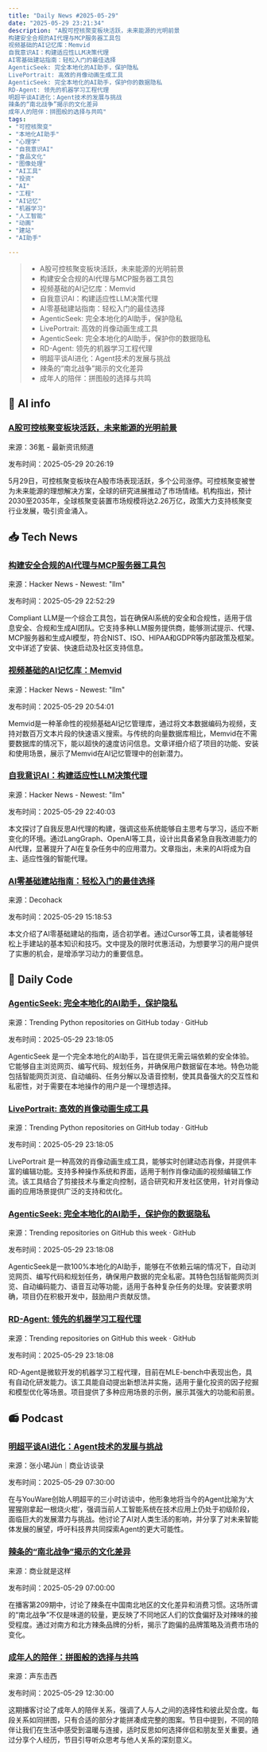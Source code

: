 ```yaml
---
title: "Daily News #2025-05-29"
date: "2025-05-29 23:21:34"
description: "A股可控核聚变板块活跃，未来能源的光明前景
构建安全合规的AI代理与MCP服务器工具包
视频基础的AI记忆库：Memvid
自我意识AI：构建适应性LLM决策代理
AI零基础建站指南：轻松入门的最佳选择
AgenticSeek: 完全本地化的AI助手，保护隐私
LivePortrait: 高效的肖像动画生成工具
AgenticSeek: 完全本地化的AI助手，保护你的数据隐私
RD-Agent: 领先的机器学习工程代理
明超平谈AI进化：Agent技术的发展与挑战
辣条的“南北战争”揭示的文化差异
成年人的陪伴：拼图般的选择与共鸣"
tags: 
- "可控核聚变"
- "本地化AI助手"
- "心理学"
- "自我意识AI"
- "食品文化"
- "图像处理"
- "AI工具"
- "投资"
- "AI"
- "工程"
- "AI记忆"
- "机器学习"
- "人工智能"
- "动画"
- "建站"
- "AI助手"

---
```


> - A股可控核聚变板块活跃，未来能源的光明前景
> - 构建安全合规的AI代理与MCP服务器工具包
> - 视频基础的AI记忆库：Memvid
> - 自我意识AI：构建适应性LLM决策代理
> - AI零基础建站指南：轻松入门的最佳选择
> - AgenticSeek: 完全本地化的AI助手，保护隐私
> - LivePortrait: 高效的肖像动画生成工具
> - AgenticSeek: 完全本地化的AI助手，保护你的数据隐私
> - RD-Agent: 领先的机器学习工程代理
> - 明超平谈AI进化：Agent技术的发展与挑战
> - 辣条的“南北战争”揭示的文化差异
> - 成年人的陪伴：拼图般的选择与共鸣

## 🤖 AI info

### [A股可控核聚变板块活跃，未来能源的光明前景](https://www.36kr.com/p/3313619155773442)

来源：36氪 - 最新资讯频道

发布时间：2025-05-29 20:26:19

5月29日，可控核聚变板块在A股市场表现活跃，多个公司涨停。可控核聚变被誉为未来能源的理想解决方案，全球的研究进展推动了市场情绪。机构指出，预计2030至2035年，全球核聚变装置市场规模将达2.26万亿，政策大力支持核聚变行业发展，吸引资金涌入。

## 📥 Tech News

### [构建安全合规的AI代理与MCP服务器工具包](https://github.com/fiddlecube/compliant-llm)

来源：Hacker News - Newest: "llm"

发布时间：2025-05-29 22:52:29

Compliant LLM是一个综合工具包，旨在确保AI系统的安全和合规性，适用于信息安全、合规和生成AI团队。它支持多种LLM服务提供商，能够测试提示、代理、MCP服务器和生成AI模型，符合NIST、ISO、HIPAA和GDPR等内部政策及框架。文中详述了安装、快速启动及社区支持信息。

### [视频基础的AI记忆库：Memvid](https://github.com/Olow304/memvid)

来源：Hacker News - Newest: "llm"

发布时间：2025-05-29 20:54:01

Memvid是一种革命性的视频基础AI记忆管理库，通过将文本数据编码为视频，支持对数百万文本片段的快速语义搜索。与传统的向量数据库相比，Memvid在不需要数据库的情况下，能以超快的速度访问信息。文章详细介绍了项目的功能、安装和使用场景，展示了Memvid在AI记忆管理中的创新潜力。

### [自我意识AI：构建适应性LLM决策代理](https://thenewstack.io/self-aware-ai-building-adaptive-llm-decision-agents/)

来源：Hacker News - Newest: "llm"

发布时间：2025-05-29 22:40:03

本文探讨了自我反思AI代理的构建，强调这些系统能够自主思考与学习，适应不断变化的环境。通过LangGraph、OpenAI等工具，设计出具备紧急自我改进能力的AI代理，显著提升了AI在复杂任务中的应用潜力。文章指出，未来的AI将成为自主、适应性强的智能代理。

### [AI零基础建站指南：轻松入门的最佳选择](https://decohack.com/producthunt-daily-2025-05-29/)

来源：Decohack

发布时间：2025-05-29 15:18:53

本文介绍了AI零基础建站的指南，适合初学者。通过Cursor等工具，读者能够轻松上手建站的基本知识和技巧。文中提及的限时优惠活动，为想要学习的用户提供了实惠的机会，是增添学习动力的重要信息。

## 💾 Daily Code

### [AgenticSeek: 完全本地化的AI助手，保护隐私](https://github.com/Fosowl/agenticSeek)

来源：Trending Python repositories on GitHub today · GitHub

发布时间：2025-05-29 23:18:05

AgenticSeek 是一个完全本地化的AI助手，旨在提供无需云端依赖的安全体验。它能够自主浏览网页、编写代码、规划任务，并确保用户数据留在本地。特色功能包括智能网页浏览、自动编码、任务分解以及语音控制，使其具备强大的交互性和私密性，对于需要在本地操作的用户是一个理想选择。

### [LivePortrait: 高效的肖像动画生成工具](https://github.com/KwaiVGI/LivePortrait)

来源：Trending Python repositories on GitHub today · GitHub

发布时间：2025-05-29 23:18:05

LivePortrait 是一种高效的肖像动画生成工具，能够实时创建动态肖像，并提供丰富的编辑功能。支持多种操作系统和界面，适用于制作肖像动画的视频编辑工作流。该工具结合了剪接技术与重定向控制，适合研究和开发社区使用，针对肖像动画的应用场景提供广泛的支持和优化。

### [AgenticSeek: 完全本地化的AI助手，保护你的数据隐私](https://github.com/Fosowl/agenticSeek)

来源：Trending repositories on GitHub this week · GitHub

发布时间：2025-05-29 23:18:08

AgenticSeek是一款100%本地化的AI助手，能够在不依赖云端的情况下，自动浏览网页、编写代码和规划任务，确保用户数据的完全私密。其特色包括智能网页浏览、自动编码能力、语音互动等功能，适用于各种复杂任务的处理。安装要求明确，项目仍在积极开发中，鼓励用户贡献反馈。

### [RD-Agent: 领先的机器学习工程代理](https://github.com/microsoft/RD-Agent)

来源：Trending repositories on GitHub this week · GitHub

发布时间：2025-05-29 23:18:08

RD-Agent是微软开发的机器学习工程代理，目前在MLE-bench中表现出色，具有自动化研发能力。该工具能自动提出新想法并实施，适用于量化投资的因子挖掘和模型优化等场景。项目提供了多种应用场景的示例，展示其强大的功能和前景。

## 📻 Podcast

### [明超平谈AI进化：Agent技术的发展与挑战](https://www.xiaoyuzhoufm.com/episode/68372c9631215eb5063bcdb1)

来源：张小珺Jùn｜商业访谈录

发布时间：2025-05-29 07:30:00

在与YouWare创始人明超平的三小时访谈中，他形象地将当今的Agent比喻为‘大猩猩刚拿起一根烧火棍’，强调当前人工智能系统在技术应用上仍处于初级阶段，面临巨大的发展潜力与挑战。他讨论了AI对人类生活的影响，并分享了对未来智能体发展的展望，呼吁科技界共同探索Agent的更大可能性。

### [辣条的“南北战争”揭示的文化差异](https://www.xiaoyuzhoufm.com/episode/6836ca7a38dcc57c64656409)

来源：商业就是这样

发布时间：2025-05-29 07:00:00

在播客第209期中，讨论了辣条在中国南北地区的文化差异和消费习惯。这场所谓的“南北战争”不仅是味道的较量，更反映了不同地区人们的饮食偏好及对辣味的接受程度。通过对南方和北方辣条品牌的分析，揭示了跑偏的品牌策略及消费市场的变化。

### [成年人的陪伴：拼图般的选择与共鸣](https://www.xiaoyuzhoufm.com/episode/6837e3db661c1af455ebb353)

来源：声东击西

发布时间：2025-05-29 12:30:00

这期播客讨论了成年人的陪伴关系，强调了人与人之间的选择性和彼此契合度。每段关系如同拼图，只有合适的部分才能拼凑成完整的图案。节目中提到，不同的陪伴让我们在生活中感受到温暖与连接，适时反思如何选择伴侣和朋友至关重要。通过分享个人经历，节目引导听众思考与他人关系的深刻意义。
